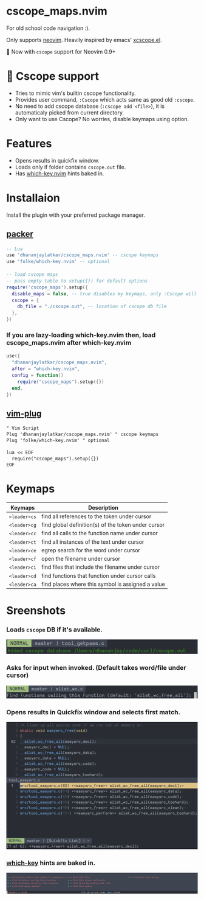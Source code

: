 # cscope_maps.nvim
For old school code navigation :).

Only supports [neovim](https://neovim.io/). Heavily inspired by emacs' [xcscope.el](https://github.com/dkogan/xcscope.el).

🌟 Now with `cscope` support for Neovim 0.9+

# 🌟 Cscope support
- Tries to mimic vim's builtin cscope functionality.
- Provides user command, `:Cscope` which acts same as good old `:cscope`.
- No need to add cscope database (`:cscope add <file>`), it is automaticaly picked from current directory.
- Only want to use Cscope? No worries, disable keymaps using option.

# Features
* Opens results in quickfix window.
* Loads only if folder contains `cscope.out` file.
* Has [which-key.nvim](https://github.com/folke/which-key.nvim) hints baked in. 

# Installaion
Install the plugin with your preferred package manager.

## [packer](https://github.com/wbthomason/packer.nvim)
``` lua
-- Lua
use 'dhananjaylatkar/cscope_maps.nvim' -- cscope keymaps
use 'folke/which-key.nvim' -- optional

-- load cscope maps
-- pass empty table to setup({}) for default options
require('cscope_maps').setup({
  disable_maps = false, -- true disables my keymaps, only :Cscope will be loaded
  cscope = {
    db_file = "./cscope.out", -- location of cscope db file
  },
})
```

### If you are lazy-loading which-key.nvim then, load cscope_maps.nvim after which-key.nvim
```lua
use({
  "dhananjaylatkar/cscope_maps.nvim",
  after = "which-key.nvim",
  config = function()
    require("cscope_maps").setup({})
  end,
})
```

## [vim-plug](https://github.com/junegunn/vim-plug)
```vim
" Vim Script
Plug 'dhananjaylatkar/cscope_maps.nvim' " cscope keymaps
Plug 'folke/which-key.nvim' " optional

lua << EOF
  require("cscope_maps").setup({})
EOF
```

# Keymaps

| Keymaps | Description |
|--- | --- |
|`<leader>cs`| find all references to the token under cursor |
|`<leader>cg`| find global definition(s) of the token under cursor |
|`<leader>cc`| find all calls to the function name under cursor |
|`<leader>ct`| find all instances of the text under cursor |
|`<leader>ce`| egrep search for the word under cursor |
|`<leader>cf`| open the filename under cursor |
|`<leader>ci`| find files that include the filename under cursor|
|`<leader>cd`| find functions that function under cursor calls |
|`<leader>ca`| find places where this symbol is assigned a value |

# Sreenshots
### Loads `cscope` DB if it's available.

![Load cscope](./pics/1-load-cscope.png "Load cscope")

### Asks for input when invoked. (Default takes word/file under cursor)

![Input](./pics/2-input-prompt.png "Input")

### Opens results in Quickfix window and selects first match.

![Quickfix](./pics/3-qf-window.png "Quickfix window")

### [which-key](https://github.com/folke/which-key.nvim) hints are baked in.

![which-key Hints](./pics/4-wk-hints.png "which-key pane")
